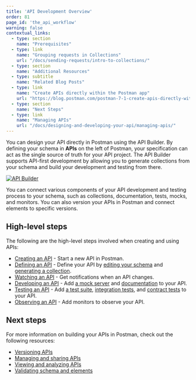 ```yaml
---
title: 'API Development Overview'
order: 81
page_id: 'the_api_workflow'
warning: false
contextual_links:
  - type: section
    name: "Prerequisites"
  - type: link
    name: "Grouping requests in Collections"
    url: "/docs/sending-requests/intro-to-collections/"
  - type: section
    name: "Additional Resources"
  - type: subtitle
    name: "Related Blog Posts"
  - type: link
    name: "Create APIs directly within the Postman app"
    url: "https://blog.postman.com/postman-7-1-create-apis-directly-within-the-postman-app/"
  - type: section
    name: "Next Steps"
  - type: link
    name: "Managing APIs"
    url: "/docs/designing-and-developing-your-api/managing-apis/"
---
```


You can design your API directly in Postman using the API Builder. By defining your schema in __APIs__ on the left of Postman, your specification can act as the single source of truth for your API project. The API Builder supports API-first development by allowing you to generate collections from your schema and build your development and testing from there.

[![API Builder](https://assets.postman.com/postman-docs/v8-api-builder-overview2-v2.jpg)](https://assets.postman.com/postman-docs/v8-api-builder-overview2-v2.jpg)

You can connect various components of your API development and testing process to your schema, such as collections, documentation, tests, mocks, and monitors. You can also version your APIs in Postman and connect elements to specific versions.

## High-level steps

The following are the high-level steps involved when creating and using APIs:

* [Creating an API](/docs/designing-and-developing-your-api/creating-an-api/) - Start a new API in Postman.
* [Defining an API](/docs/designing-and-developing-your-api/defining-an-api/) - Define your API by [editing your schema](/docs/designing-and-developing-your-api/defining-an-api/#editing-your-schema) and [generating a collection](/docs/designing-and-developing-your-api/defining-an-api/#generating-a-collection).
* [Watching an API](/docs/designing-and-developing-your-api/watching-an-api/) - Get notifications when an API changes.
* [Developing an API](/docs/designing-and-developing-your-api/developing-an-api/) - Add [a mock server](/docs/designing-and-developing-your-api/developing-an-api/#adding-a-mock-server) and [documentation](/docs/designing-and-developing-your-api/developing-an-api/#adding-documentation) to your API.
* [Testing an API](/docs/designing-and-developing-your-api/testing-an-api/) - Add [a test suite](/docs/designing-and-developing-your-api/testing-an-api/#adding-a-test-suite), [integration tests](/docs/designing-and-developing-your-api/testing-an-api/#adding-integration-tests), and [contract tests](/docs/designing-and-developing-your-api/testing-an-api/#adding-contract-tests) to your API.
* [Observing an API](/docs/designing-and-developing-your-api/observing-an-api/) - Add monitors to observe your API.

## Next steps

For more information on building your APIs in Postman, check out the following resources:

* [Versioning APIs](/docs/collaborating-in-postman/versioning-an-api/)
* [Managing and sharing APIs](/docs/designing-and-developing-your-api/managing-apis/)
* [Viewing and analyzing APIs](/docs/designing-and-developing-your-api/view-and-analyze-api-reports/)
* [Validating schema and elements](/docs/designing-and-developing-your-api/validating-elements-against-schema/)
